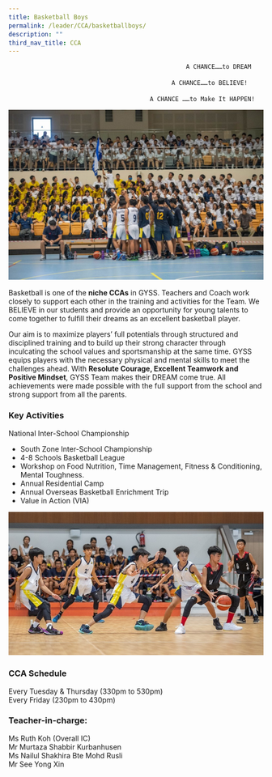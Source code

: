```yaml
---
title: Basketball Boys
permalink: /leader/CCA/basketballboys/
description: ""
third_nav_title: CCA
---
```


                                                     A CHANCE……to DREAM

                                                 A CHANCE……to BELIEVE!

                                           A CHANCE ……to Make It HAPPEN!

![](/images/Student%20Leader/BB1-1024x683.jpg)

Basketball is one of the **niche CCAs** in GYSS. Teachers and Coach work closely to support each other in the training and activities for the Team. We BELIEVE in our students and provide an opportunity for young talents to come together to fulfill their dreams as an excellent basketball player.

Our aim is to maximize players’ full potentials through structured and disciplined training and to build up their strong character through inculcating the school values and sportsmanship at the same time. GYSS equips players with the necessary physical and mental skills to meet the challenges ahead. With **Resolute Courage, Excellent Teamwork and Positive Mindset**, GYSS Team makes their DREAM come true. All achievements were made possible with the full support from the school and strong support from all the parents.

### Key Activities

National Inter-School Championship

*   South Zone Inter-School Championship
*   4-8 Schools Basketball League
*   Workshop on Food Nutrition, Time Management, Fitness & Conditioning, Mental Toughness.
*   Annual Residential Camp
*   Annual Overseas Basketball Enrichment Trip
*   Value in Action (VIA)

![](/images/Student%20Leader/BB5.jpg)

### CCA Schedule

Every Tuesday & Thursday (330pm to 530pm)  
Every Friday (230pm to 430pm)

### Teacher-in-charge:

Ms Ruth Koh (Overall IC)  
Mr Murtaza Shabbir Kurbanhusen  
Ms Nailul Shakhira Bte Mohd Rusli  
Mr See Yong Xin